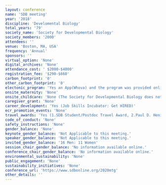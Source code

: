 ```yaml
---
layout: conference 
name: 'SDB meeting'
year: '2018'
discipline: 'Develomental Biology'
total_years: '79'
society_name: 'Society for Developmental Biology'
society_members: '2000'
attendees: ''
venue: 'Boston, MA, USA'
frequency: 'Annual'
sponsors: ''
virtual_option: 'None'
digital_archives: 'None'
attendance_cost: ' $2000-$4000'
registration_fee: '$290-$660'
carbon_footprint: '0'
other_carbon_footprint: '0'
electonic_program: 'Yes an App(Whova) and the program was provided online on conference website.'
onsite_maternity: 'None'
onsite_childcare: 'None (The Society for Developmental Biology does not endorse any of these services.  It is the meeting participants responsibility to verify the appropriateness of the service and make reservations. )'
caregiver_grant: 'None'
career_development: 'Yes (Job Skills Incubator: Get HIRED)'
ecr_promotion_events: 'None'
travel_awards: 'Yes (1.SDB Student/Postdoc Travel Award, 2.Paul D. Henion Graduate Student Travel Award ($500), 3. SDB International Student/Postdoc and Faculty Scholarship ($2000) 4. SDB Teaching and Junior Faculty Travel Grant)'
code_of_conduct: 'None'
safety_instructions: 'None'
gender_balance: 'None'
keynote_gender_balance: 'Not Applicable to this meeting.'
speaker_gender_balance: 'Not Applicable to this meeting.'
invited_gender_balance: '16 Men: 11 Women'
session_chair_gender_balance: 'No information available online.'
conference_chair_gender_balance: 'No information available online.'
environmental_sustainability: 'None'
public_engagement: 'None'
sustainability_initiatives: 'None'
conference_url: 'https://www.sdbonline.org/2020mtg'
other_details: ''
---
```


